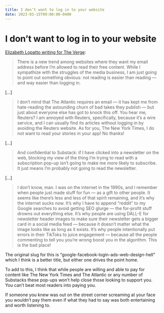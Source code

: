 ```yaml
---
title: I don’t want to log in to your website
date: 2023-03-15T09:00:00-0400
---
```


# I don’t want to log in to your website

[Elizabeth Lopatto writing for The Verge](https://www.theverge.com/2023/2/28/23618804/google-facebook-login-ads-web-design-hell):

> There is a new trend among websites where they want my email address before I’m allowed to read their free content. While I sympathize with the struggles of the media business, I am just going to point out something obvious: not reading is easier than reading — and way easier than logging in.

\[…\]

> I don’t mind that The Atlantic requires an email — it has kept me from hate-reading the astounding churn of bad takes they publish — but just about everyone else has got to knock this off. You hear me, Reuters? I am annoyed with Reuters, specifically, because it’s a wire service, and I can usually find its articles without logging in by avoiding the Reuters website. As for you, The New York Times, I do not want to read your stories in your app! No thanks!

\[…\]

> And confidential to Substack: if I have clicked into a newsletter on the web, blocking my view of the thing I’m trying to read with a subscription pop-up isn’t going to make me more likely to subscribe. It just means I’m probably not going to read the newsletter.

\[…\]

> I don’t know, man. I was on the internet in the 1990s, and I remember when people just made stuff for fun — as a gift to other people. It seems like there’s less and less of that spirit remaining, and it’s why the internet sucks now. It’s why I have to append “reddit” to my Google searches to avoid getting SEO glurge — the for-profit stuff drowns out everything else. It’s why people are using DALL-E for newsletter header images to make sure their newsletter gets a bigger card in a social media feed — because it doesn’t matter what the image looks like as long as it exists. It’s why people intentionally put errors in their TikToks to juice engagement — because all the people commenting to tell you you’re wrong boost you in the algorithm. This is the bad place!

The original slug for this is “google-facebook-login-ads-web-design-hell” which I think is a better title, but either one drives the point home.

To add to this, I think that while people are willing and able to pay for content like The New York Times and The Atlantic or any number of Substacks these pop-ups won’t help close those looking to support you. You can’t beat most readers into paying you.

If someone you knew was out on the street corner screaming at your face you wouldn’t pay them even if what they had to say was both entertaining and worth listening to.